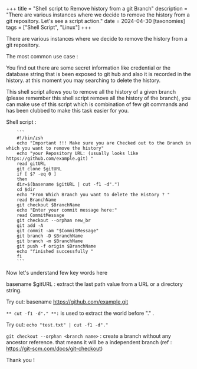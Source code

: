 +++
title = "Shell script to Remove history from a git Branch"
description = "There are various instances where we decide to remove the history from a git repository. Let's see a script action."
date = 2024-04-30
[taxonomies] 
tags = ["Shell Script", "Linux"]
+++

There are various instances where we decide to remove the history from a git repository.

The most common use case :

You find out there are some secret information like credential or the database string that is been exposed to git hub and also it is recorded in the history. at this moment you may searching to delete the history.

This shell script allows you to remove all the history of a given branch (please remember this shell script remove all the history of the branch), you can make use of this script which is combination of few git commands and has been clubbed to make this task easier for you.

Shell script :

        ```
        #!/bin/zsh
        echo "Important !!! Make sure you are Checked out to the Branch in which you want to remove the history"
        echo "your Repository URL: (usually looks like https://github.com/example.git) "
        read gitURL
        git clone $gitURL
        if [ $? -eq 0 ]
        then
        dir=$(basename $gitURL | cut -f1 -d".")
        cd $dir
        echo "From Which Branch you want to delete the History ? "
        read BranchName
        git checkout $BranchName
        echo "Enter your commit message here:"
        read CommitMessage
        git checkout --orphan new_br
        git add -A
        git commit -am "$CommitMessage"
        git branch -D $BranchName
        git branch -m $BranchName
        git push -f origin $BranchName
        echo "finished successfully "
        fi
        ```

Now let's understand few key words here

basename $gitURL : extract the last path value from a URL or a directory string.

Try out: basename https://github.com/example.git

`** cut -f1 -d"." **:`  is used to extract the world before "." .

Try out: `echo "test.txt" | cut -f1 -d"."`

`git checkout --orphan <branch name>` : create a branch without any ancestor reference. that means it will be a independent branch (ref : https://git-scm.com/docs/git-checkout)

Thank you !
